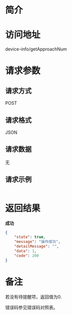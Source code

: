 # 简介

# 访问地址
device-info/getApproachNum

# 请求参数

## 请求方式
POST

## 请求格式
JSON

## 请求数据
无

## 请求示例
```json
```

# 返回结果
**成功**
```json
{
    "state": true,
    "message": "操作成功",
    "detailMessage": "",
    "data": 1,
    "code": 200
}
```


# 备注
若没有待提醒项，返回值为0.

错误码参见错误码对照表。